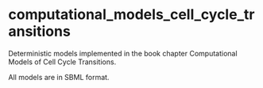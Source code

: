 # computational_models_cell_cycle_transitions
Deterministic models implemented in the book chapter Computational Models of Cell Cycle Transitions. 

All models are in SBML format.
